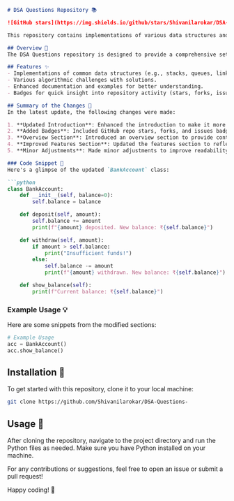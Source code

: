 ```markdown
# DSA Questions Repository 📚

![GitHub stars](https://img.shields.io/github/stars/Shivanilarokar/DSA-Questions-?style=social) ![GitHub forks](https://img.shields.io/github/forks/Shivanilarokar/DSA-Questions-?style=social) ![GitHub issues](https://img.shields.io/github/issues/Shivanilarokar/DSA-Questions-)

This repository contains implementations of various data structures and algorithms aimed at helping developers and students understand and solve complex problems efficiently.

## Overview 🌟
The DSA Questions repository is designed to provide a comprehensive set of coding challenges and data structure implementations. It serves as a learning tool for both beginners and experienced programmers looking to enhance their skills in data structures and algorithms.

## Features ✨
- Implementations of common data structures (e.g., stacks, queues, linked lists).
- Various algorithmic challenges with solutions.
- Enhanced documentation and examples for better understanding.
- Badges for quick insight into repository activity (stars, forks, issues).

## Summary of the Changes 🔄
In the latest update, the following changes were made:

1. **Updated Introduction**: Enhanced the introduction to make it more welcoming and informative.
2. **Added Badges**: Included GitHub repo stars, forks, and issues badges for better visibility.
3. **Overview Section**: Introduced an overview section to provide context about the repository.
4. **Improved Features Section**: Updated the features section to reflect current offerings.
5. **Minor Adjustments**: Made minor adjustments to improve readability and structure throughout the README.

### Code Snippet 📝
Here's a glimpse of the updated `BankAccount` class:

```python
class BankAccount:
    def __init__(self, balance=0):
        self.balance = balance

    def deposit(self, amount):
        self.balance += amount
        print(f"{amount} deposited. New balance: ₹{self.balance}")

    def withdraw(self, amount):
        if amount > self.balance:
            print("Insufficient funds!")
        else:
            self.balance -= amount
            print(f"{amount} withdrawn. New balance: ₹{self.balance}")

    def show_balance(self):
        print(f"Current balance: ₹{self.balance}")
```

### Example Usage 💡

Here are some snippets from the modified sections:

```python
# Example Usage
acc = BankAccount()
acc.show_balance()
```

## Installation 🔧

To get started with this repository, clone it to your local machine:

```bash
git clone https://github.com/Shivanilarokar/DSA-Questions-
```

## Usage 🚀

After cloning the repository, navigate to the project directory and run the Python files as needed. Make sure you have Python installed on your machine.

For any contributions or suggestions, feel free to open an issue or submit a pull request!

Happy coding! 🎉
```